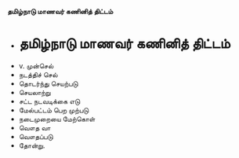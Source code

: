 **தமிழ்நாடு மாணவர் கணினித் திட்டம்**
- # தமிழ்நாடு மாணவர் கணினித் திட்டம்
- v. முன்செல்
- நடத்திச் செல்
- தொடர்ந்து செயற்படு
- செயலாற்று
- சட்ட நடவடிக்கை எடு
- மேல்பட்டம் பெற முற்படு
- நடைமுறையை மேற்கொள்
- வௌத வா
- வௌதப்படு
- தோன்று.

